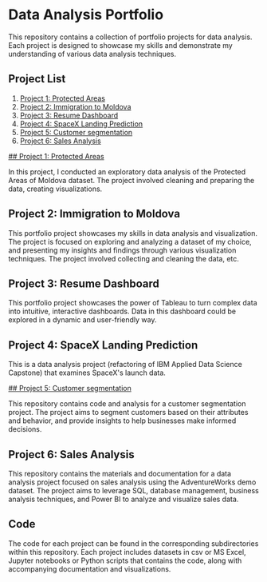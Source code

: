 # Data Analysis Portfolio

This repository contains a collection of portfolio projects for data analysis. Each project is designed to showcase my skills and demonstrate my understanding of various data analysis techniques.

## Project List

1. [Project 1: Protected Areas](#project-1-protected-areas)
2. [Project 2: Immigration to Moldova](#project-2-immigration-to-moldova)
3. [Project 3: Resume Dashboard](#project-3-resume-dashboard)
4. [Project 4: SpaceX Landing Prediction](#project-4-spacex-landing-prediction)
5. [Project 5: Customer segmentation](#project-5-customer-segmentation)
6. [Project 6: Sales Analysis](#project-6-sales-analysis)

[## Project 1: Protected Areas](#)

In this project, I conducted an exploratory data analysis of the Protected Areas of Moldova dataset. The project involved cleaning and preparing the data, creating visualizations. 

## Project 2: Immigration to Moldova

This portfolio project showcases my skills in data analysis and visualization. The project is focused on exploring and analyzing a dataset of my choice, and presenting my insights and findings through various visualization techniques. The project involved collecting and cleaning the data, etc.


## Project 3: Resume Dashboard

This portfolio project showcases the power of Tableau to turn complex data into intuitive, interactive dashboards. Data in this dashboard could be explored in a dynamic and user-friendly way.

## Project 4: SpaceX Landing Prediction

This is a data analysis project (refactoring of IBM Applied Data Science Capstone) that examines SpaceX's launch data.

[## Project 5: Customer segmentation](Customer_Segmentation/README.md)

This repository contains code and analysis for a customer segmentation project. The project aims to segment customers based on their attributes and behavior, and provide insights to help businesses make informed decisions.

## Project 6: Sales Analysis

This repository contains the materials and documentation for a data analysis project focused on sales analysis using the AdventureWorks demo dataset. The project aims to leverage SQL, database management, business analysis techniques, and Power BI to analyze and visualize sales data.

## Code

The code for each project can be found in the corresponding subdirectories within this repository. Each project includes datasets in csv or MS Excel, Jupyter notebooks or Python scripts that contains the code, along with accompanying documentation and visualizations.


